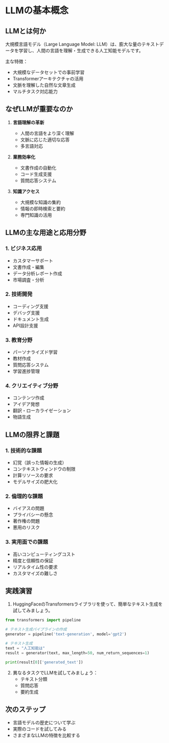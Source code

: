 # LLMの基本概念

## LLMとは何か

大規模言語モデル（Large Language Model: LLM）は、膨大な量のテキストデータを学習し、人間の言語を理解・生成できる人工知能モデルです。

主な特徴：
- 大規模なデータセットでの事前学習
- Transformerアーキテクチャの活用
- 文脈を理解した自然な文章生成
- マルチタスク対応能力

## なぜLLMが重要なのか

1. **言語理解の革新**
   - 人間の言語をより深く理解
   - 文脈に応じた適切な応答
   - 多言語対応

2. **業務効率化**
   - 文書作成の自動化
   - コード生成支援
   - 質問応答システム

3. **知識アクセス**
   - 大規模な知識の集約
   - 情報の即時検索と要約
   - 専門知識の活用

## LLMの主な用途と応用分野

### 1. ビジネス応用
- カスタマーサポート
- 文書作成・編集
- データ分析レポート作成
- 市場調査・分析

### 2. 技術開発
- コーディング支援
- デバッグ支援
- ドキュメント生成
- API設計支援

### 3. 教育分野
- パーソナライズド学習
- 教材作成
- 質問応答システム
- 学習進捗管理

### 4. クリエイティブ分野
- コンテンツ作成
- アイデア発想
- 翻訳・ローカライゼーション
- 物語生成

## LLMの限界と課題

### 1. 技術的な課題
- 幻覚（誤った情報の生成）
- コンテキストウィンドウの制限
- 計算リソースの要求
- モデルサイズの肥大化

### 2. 倫理的な課題
- バイアスの問題
- プライバシーの懸念
- 著作権の問題
- 悪用のリスク

### 3. 実用面での課題
- 高いコンピューティングコスト
- 精度と信頼性の保証
- リアルタイム性の要求
- カスタマイズの難しさ

## 実践演習

1. HuggingFaceのTransformersライブラリを使って、簡単なテキスト生成を試してみましょう。

```python
from transformers import pipeline

# テキスト生成パイプラインの作成
generator = pipeline('text-generation', model='gpt2')

# テキスト生成
text = "人工知能は"
result = generator(text, max_length=50, num_return_sequences=1)

print(result[0]['generated_text'])
```

2. 異なるタスクでLLMを試してみましょう：
   - テキスト分類
   - 質問応答
   - 要約生成

## 次のステップ
- 言語モデルの歴史について学ぶ
- 実際のコードを試してみる
- さまざまなLLMの特徴を比較する 